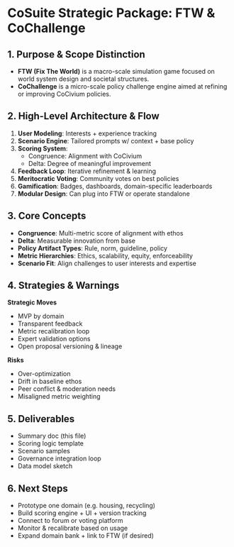 
# CoSuite Strategic Package: FTW & CoChallenge

## 1. Purpose & Scope Distinction

- **FTW (Fix The World)** is a macro-scale simulation game focused on world system design and societal structures.
- **CoChallenge** is a micro-scale policy challenge engine aimed at refining or improving CoCivium policies.

## 2. High-Level Architecture & Flow

1. **User Modeling**: Interests + experience tracking
2. **Scenario Engine**: Tailored prompts w/ context + base policy
3. **Scoring System**:
   - Congruence: Alignment with CoCivium
   - Delta: Degree of meaningful improvement
4. **Feedback Loop**: Iterative refinement & learning
5. **Meritocratic Voting**: Community votes on best policies
6. **Gamification**: Badges, dashboards, domain-specific leaderboards
7. **Modular Design**: Can plug into FTW or operate standalone

## 3. Core Concepts

- **Congruence**: Multi-metric score of alignment with ethos
- **Delta**: Measurable innovation from base
- **Policy Artifact Types**: Rule, norm, guideline, policy
- **Metric Hierarchies**: Ethics, scalability, equity, enforceability
- **Scenario Fit**: Align challenges to user interests and expertise

## 4. Strategies & Warnings

**Strategic Moves**
- MVP by domain
- Transparent feedback
- Metric recalibration loop
- Expert validation options
- Open proposal versioning & lineage

**Risks**
- Over-optimization
- Drift in baseline ethos
- Peer conflict & moderation needs
- Misaligned metric weighting

## 5. Deliverables

- Summary doc (this file)
- Scoring logic template
- Scenario samples
- Governance integration loop
- Data model sketch

## 6. Next Steps

- Prototype one domain (e.g. housing, recycling)
- Build scoring engine + UI + version tracking
- Connect to forum or voting platform
- Monitor & recalibrate based on usage
- Expand domain bank + link to FTW (if desired)
